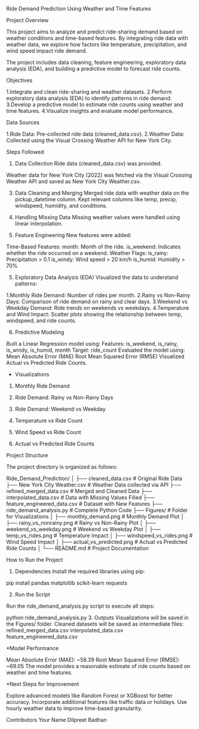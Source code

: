 Ride Demand Prediction Using Weather and Time Features

Project Overview

This project aims to analyze and predict ride-sharing demand based on weather conditions and time-based features. By integrating ride data with weather data, we explore how factors like temperature, precipitation, and wind speed impact ride demand.

The project includes data cleaning, feature engineering, exploratory data analysis (EDA), and building a predictive model to forecast ride counts.
 
Objectives

1.Integrate and clean ride-sharing and weather datasets.
2.Perform exploratory data analysis (EDA) to identify patterns in ride demand.
3.Develop a predictive model to estimate ride counts using weather and time features.
4.Visualize insights and evaluate model performance.

Data Sources

1.Ride Data: Pre-collected ride data (cleaned_data.csv).
2.Weather Data: Collected using the Visual Crossing Weather API for New York City.

Steps Followed

1. Data Collection
Ride data (cleaned_data.csv) was provided.

Weather data for New York City (2022) was fetched via the Visual Crossing Weather API and saved as New York City Weather.csv.

3. Data Cleaning and Merging
Merged ride data with weather data on the pickup_datetime column.
Kept relevant columns like temp, precip, windspeed, humidity, and conditions.

4. Handling Missing Data
Missing weather values were handled using linear interpolation.

5. Feature Engineering
New features were added:

Time-Based Features:
month: Month of the ride.
is_weekend: Indicates whether the ride occurred on a weekend.
Weather Flags:
is_rainy: Precipitation > 0.1
is_windy: Wind speed > 20 km/h
is_humid: Humidity > 70%

5. Exploratory Data Analysis (EDA)
Visualized the data to understand patterns:

  1.Monthly Ride Demand: Number of rides per month.
  2.Rainy vs Non-Rainy Days: Comparison of ride demand on rainy and clear days.
  3.Weekend vs Weekday Demand: Ride trends on weekends vs weekdays.
  4.Temperature and Wind Impact:
   Scatter plots showing the relationship between temp, windspeed, and ride counts.

6. Predictive Modeling
   
 Built a Linear Regression model using:
   Features: is_weekend, is_rainy, is_windy, is_humid, month
   Target: ride_count
 Evaluated the model using:
   Mean Absolute Error (MAE)
   Root Mean Squared Error (RMSE)
Visualized Actual vs Predicted Ride Counts.


* Visualizations
  
1. Monthly Ride Demand

2. Ride Demand: Rainy vs Non-Rainy Days

3. Ride Demand: Weekend vs Weekday

4. Temperature vs Ride Count

5. Wind Speed vs Ride Count

6. Actual vs Predicted Ride Counts

Project Structure

The project directory is organized as follows:

 
Ride_Demand_Prediction/
│
├── cleaned_data.csv                 # Original Ride Data
├── New York City Weather.csv        # Weather Data collected via API
├── refined_merged_data.csv          # Merged and Cleaned Data
├── interpolated_data.csv            # Data with Missing Values Filled
├── feature_engineered_data.csv      # Dataset with New Features
├── ride_demand_analysis.py          # Complete Python Code
├── Figures/                         # Folder for Visualizations
│   ├── monthly_demand.png           # Monthly Demand Plot
│   ├── rainy_vs_nonrainy.png        # Rainy vs Non-Rainy Plot
│   ├── weekend_vs_weekday.png       # Weekend vs Weekday Plot
│   ├── temp_vs_rides.png            # Temperature Impact
│   ├── windspeed_vs_rides.png       # Wind Speed Impact
│   ├── actual_vs_predicted.png      # Actual vs Predicted Ride Counts
│
└── README.md                        # Project Documentation


How to Run the Project
1. Dependencies
Install the required libraries using pip:

pip install pandas matplotlib scikit-learn requests

2. Run the Script

Run the ride_demand_analysis.py script to execute all steps:

 
python ride_demand_analysis.py
3. Outputs
Visualizations will be saved in the Figures/ folder.
Cleaned datasets will be saved as intermediate files:
refined_merged_data.csv
interpolated_data.csv
feature_engineered_data.csv


*Model Performance

Mean Absolute Error (MAE): ~58.39
Root Mean Squared Error (RMSE): ~69.05
The model provides a reasonable estimate of ride counts based on weather and time features.

*Next Steps for Improvement

Explore advanced models like Random Forest or XGBoost for better accuracy.
Incorporate additional features like traffic data or holidays.
Use hourly weather data to improve time-based granularity.

Contributors
Your Name Dilpreet Badhan
